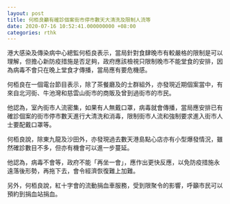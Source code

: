 ```yaml
---
layout: post
title: 何栢良籲有確診個案街市停市數天大清洗及限制人流等
date: 2020-07-16 10:52:41.000000000 +08:00
categories: rthk
---
```


港大感染及傳染病中心總監何栢良表示，當局針對食肆晚市有較嚴格的限制是可以理解，但擔心新防疫措施是否足夠，政府應該檢視只限制晚市不能堂食的安排，因為病毒不會只在晚上堂食才傳播，當局應有要危機感。

何栢良在一個電台節目表示，除了茶餐廳及的士群組外，亦發現近期個案當中，有來自北河街、牛池灣和慈雲山街市的商販及曾到過街市的市民。

他認為，室內街市人流密集，如果有人無戴口罩，病毒就會傳播，當局應安排已有確診個案的街市停市數天進行大清洗和消毒，限制街市人流和強制要求進入街市人士要配戴口罩等。

何栢良說，除東九龍及沙田外，亦發現過去數天港島點心店亦有小型爆發情況，雖然確診數目不多，但亦有機會可以進一步蔓延。

他認為，病毒不會等，政府不能「再坐一會」，應作出更快反應，以免防疫措施永遠落後形勢，再拖下去，會令經濟恢復難上加難。

另外，何栢良說，紅十字會的流動捐血車服務，受到限聚令的影響，呼籲市民可以預約到捐血站捐血。
